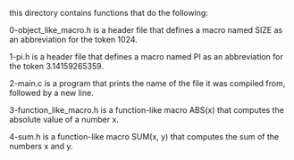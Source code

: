 this directory contains functions that do the following:

0-object_like_macro.h is a header file that defines a macro named SIZE as an abbreviation for the token 1024.

1-pi.h is a header file that defines a macro named PI as an abbreviation for the token 3.14159265359.

2-main.c is a program that prints the name of the file it was compiled from, followed by a new line.

3-function_like_macro.h is a function-like macro ABS(x) that computes the absolute value of a number x.

4-sum.h is a function-like macro SUM(x, y) that computes the sum of the numbers x and y.
